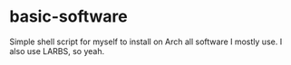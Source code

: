 # basic-software

Simple shell script for myself to install on Arch all software I mostly use. I also use LARBS, so yeah.

